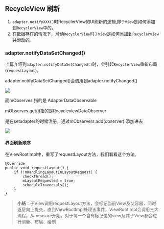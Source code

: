 ## RecycleView 刷新

1. `adapter.notifyXXX()`时RecyclerView的UI刷新的逻辑,即`子View`是如何添加到`RecyclerView`中的。
2. 在数据存在的情况下，滑动`RecyclerView`时`子View`是如何添加到`RecyclerView`并滑动的。

###  adapter.notifyDataSetChanged()

上篇介绍到`adapter.notifyDataSetChanged()`时，会引起`RecyclerView`重新布局(`requestLayout`)，



adapter.notifyDataSetChanged()会调用到adapter.notifyChanged() 

![](C:\Users\YT_FLY\Desktop\farmework\md\pic\微信图片_20210511163044.png)

而mObserves 指的是 AdapterDataObservable

mObserves.get(i)指的是RecycleviewDataObserver

是在setadapter的时候注册，通过mObservers.add(observer) 添加进去

![](../blog/blog/source/_posts/md/pic/image-20210602190153275.png)

#### 界面刷新顺序

在ViewRootImpl中，重写了requestLayout方法，我们看看这个方法，

```
@Override
public void requestLayout() {
    if (!mHandlingLayoutInLayoutRequest) {
        checkThread();
        mLayoutRequested = true;
        scheduleTraversals();
    }
}
```



> **小结**：子View调用requestLayout方法，会标记当前View及父容器，同时逐层向上提交，直到ViewRootImpl处理该事件，ViewRootImpl会调用三大流程，从measure开始，对于每一个含有标记位的view及其子View都会进行测量、布局、绘制